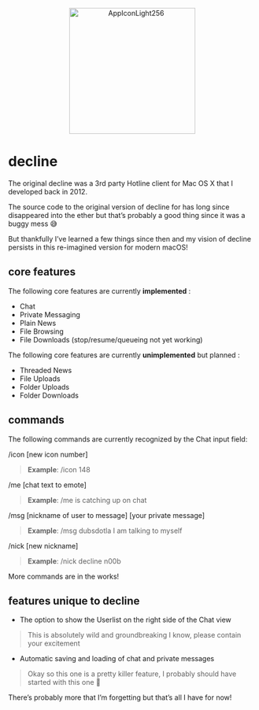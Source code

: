 
<p align="center">
	<img width="256" height="256" alt="AppIconLight256" src="https://github.com/user-attachments/assets/e77cd73e-bb26-459d-b1d7-e94b1a170e24" />
</p>

# decline
The original decline was a 3rd party Hotline client for Mac OS X that I developed back in 2012.

The source code to the original version of decline for has long since disappeared into the ether but that’s probably a good thing since it was a buggy mess 😅

But thankfully I’ve learned a few things since then and my vision of decline persists in this re-imagined version for modern macOS!

## core features
The following core features are currently **implemented** :

- Chat
- Private Messaging
- Plain News
- File Browsing
- File Downloads (stop/resume/queueing not yet working)

The following core features are currently **unimplemented** but planned :

- Threaded News
- File Uploads
- Folder Uploads
- Folder Downloads


## commands
The following commands are currently recognized by the Chat input field:

/icon [new icon number] 

> **Example**: /icon 148

/me [chat text to emote] 

> **Example**: /me is catching up on chat

/msg [nickname of user to message] [your private message]

> **Example**: /msg dubsdotla I am talking to myself

/nick [new nickname] 

> **Example**: /nick decline n00b



More commands are in the works!


## features unique to decline
- The option to show the Userlist on the right side of the Chat view
>   This is absolutely wild and groundbreaking I know, please contain your excitement
- Automatic saving and loading of chat and private messages
>   Okay so this one is a pretty killer feature, I probably should have started with this one 🤣

There’s probably more that I’m forgetting but that’s all I have for now!
